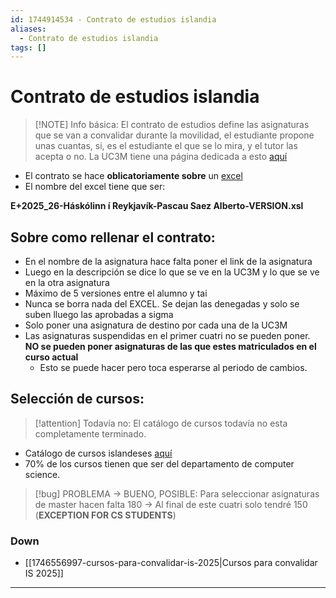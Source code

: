 ```yaml
---
id: 1744914534 - Contrato de estudios islandia
aliases:
  - Contrato de estudios islandia
tags: []
---
```

# Contrato de estudios islandia
> [!NOTE] Info básica: 
> El contrato de estudios define las asignaturas que se van a convalidar durante la movilidad, el estudiante propone unas cuantas, si, es el estudiante el que se lo mira, y el tutor las acepta o no. 
> La UC3M tiene una página dedicada a esto [aquí](https://www.uc3m.es/ss/Satellite/SecretariaVirtual/es/TextoMixta/1371211194976/Contrato_de_Estudios_Learning_Agreement#2asignaturas)
+ El contrato se hace **oblicatoriamente sobre** un [excel](https://www.uc3m.es/secretaria-virtual/media/secretaria-virtual/doc/archivo/plantilla-excel-tais/plantilla-excel-tais.xls)
+ El nombre del excel tiene que ser:
  
**E+2025_26-Háskólinn í Reykjavík-Pascau Saez Alberto-VERSION.xsl**

## Sobre como rellenar el contrato:
+ En el nombre de la asignatura hace falta poner el link de la asignatura
+ Luego en la descripción se dice lo que se ve en la UC3M y lo que se ve en la otra asignatura
+ Máximo de 5 versiones entre el alumno y tai
+ Nunca se borra nada del EXCEL. Se dejan las denegadas y solo se suben lluego las aprobadas a sigma
+ Solo poner una asignatura de destino por cada una de la UC3M
+ Las asignaturas suspendidas en el primer cuatri no se pueden poner. **NO se pueden poner asignaturas de las que estes matriculados en el curso actual**
	+ Esto se puede hacer pero toca esperarse al periodo de cambios. 


## Selección de cursos: 

> [!attention] Todavía no: 
> El catálogo de cursos todavía no esta completamente terminado.  

+ Catálogo de cursos islandeses [aquí](https://www.ru.is/en/namid/um-namid/kennsluskra)
+ 70% de los cursos tienen que ser del departamento de computer science.

> [!bug] PROBLEMA → BUENO, POSIBLE:
>Para seleccionar asignaturas de master hacen falta 180 → Al final de este cuatri solo tendré 150
> (**EXCEPTION FOR CS STUDENTS**)

### Down
- [[1746556997-cursos-para-convalidar-is-2025|Cursos para convalidar IS 2025]]

***
